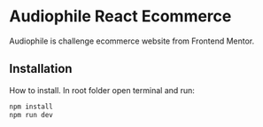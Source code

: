 # Audiophile React Ecommerce

Audiophile is challenge ecommerce website from Frontend Mentor.

## Installation

How to install. 
In root folder open terminal and run:

```bash
npm install
npm run dev
```
